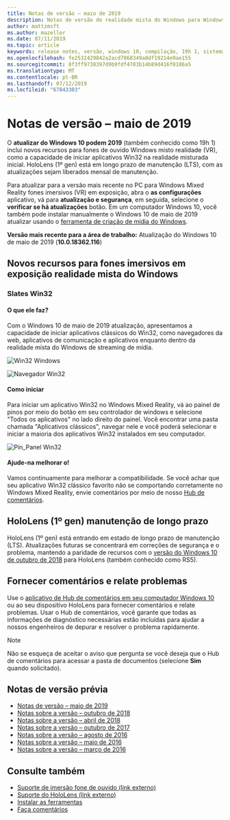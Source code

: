 ```yaml
---
title: Notas de versão – maio de 2019
description: Notas de versão de realidade mista do Windows para Windows 10 2019 atualizar (também conhecido como 19h 1).
author: mattzmsft
ms.author: mazeller
ms.date: 07/11/2019
ms.topic: article
keywords: release notes, versão, windows 10, compilação, 19h 1, sistema operacional, maio de 2019
ms.openlocfilehash: fe2532429842a2acd7868349a8df19214e9ae155
ms.sourcegitcommit: 8f3ff9738397d9b9fdf4703b14b89d416f0186a5
ms.translationtype: MT
ms.contentlocale: pt-BR
ms.lasthandoff: 07/12/2019
ms.locfileid: "67843303"
---
```

# <a name="release-notes---may-2019"></a>Notas de versão – maio de 2019

O **atualizar do Windows 10 podem 2019** (também conhecido como 19h 1) inclui novos recursos para fones de ouvido Windows misto realidade (VR), como a capacidade de iniciar aplicativos Win32 na realidade misturada inicial. HoloLens (1º gen) está em longo prazo de manutenção (LTS), com as atualizações sejam liberados mensal de manutenção.

Para atualizar para a versão mais recente no PC para Windows Mixed Reality fones imersivos (VR) em exposição, abra o **as configurações** aplicativo, vá para **atualização e segurança**, em seguida, selecione o **verificar se há atualizações** botão. Em um computador Windows 10, você também pode instalar manualmente o Windows 10 de maio de 2019 atualizar usando o [ferramenta de criação de mídia do Windows](https://www.microsoft.com/software-download/windows10).

**Versão mais recente para a área de trabalho:** Atualização do Windows 10 de maio de 2019 (**10.0.18362.116**)<br>

## <a name="new-features-for-windows-mixed-reality-immersive-headsets"></a>Novos recursos para fones imersivos em exposição realidade mista do Windows

### <a name="win32-slates"></a>Slates Win32

#### <a name="what-does-it-do"></a>O que ele faz? 
Com o Windows 10 de maio de 2019 atualização, apresentamos a capacidade de iniciar aplicativos clássicos do Win32, como navegadores da web, aplicativos de comunicação e aplicativos enquanto dentro da realidade mista do Windows de streaming de mídia. 

![Win32 Windows](images/mr-win32-slates-1.png)

![Navegador Win32](images/mr-win32-slates-2.png)

#### <a name="how-to-launch"></a>Como iniciar
Para iniciar um aplicativo Win32 no Windows Mixed Reality, vá ao painel de pinos por meio do botão em seu controlador de windows e selecione "Todos os aplicativos" no lado direito do painel.  Você encontrar uma pasta chamada "Aplicativos clássicos", navegar nele e você poderá selecionar e iniciar a maioria dos aplicativos Win32 instalados em seu computador.

![Pin_Panel Win32](images/mr-win32-slates-pinspanel.png)

#### <a name="please-help-us-improve"></a>Ajude-na melhorar o!
Vamos continuamente para melhorar a compatibilidade.  Se você achar que seu aplicativo Win32 clássico favorito não se comportando corretamente no Windows Mixed Reality, envie comentários por meio de nosso [Hub de comentários](https://support.microsoft.com/en-us/help/4021566/windows-10-send-feedback-to-microsoft-with-feedback-hub).

## <a name="hololens-1st-gen-long-term-servicing"></a>HoloLens (1º gen) manutenção de longo prazo

HoloLens (1º gen) está entrando em estado de longo prazo de manutenção (LTS). Atualizações futuras se concentrará em correções de segurança e o problema, mantendo a paridade de recursos com o [versão do Windows 10 de outubro de 2018](release-notes-october-2018.md) para HoloLens (também conhecido como RS5). 

## <a name="provide-feedback-and-report-issues"></a>Fornecer comentários e relate problemas

Use o [aplicativo de Hub de comentários em seu computador Windows 10](give-us-feedback.md) ou ao seu dispositivo HoloLens para fornecer comentários e relate problemas. Usar o Hub de comentários, você garante que todas as informações de diagnóstico necessárias estão incluídas para ajudar a nossos engenheiros de depurar e resolver o problema rapidamente.

>[!NOTE]
>Não se esqueça de aceitar o aviso que pergunta se você deseja que o Hub de comentários para acessar a pasta de documentos (selecione **Sim** quando solicitado).

## <a name="prior-release-notes"></a>Notas de versão prévia

* [Notas de versão – maio de 2019](release-notes-may-2019.md)
* [Notas sobre a versão – outubro de 2018](release-notes-october-2018.md)
* [Notas sobre a versão – abril de 2018](release-notes-april-2018.md)
* [Notas sobre a versão – outubro de 2017](release-notes-october-2017.md)
* [Notas sobre a versão – agosto de 2016](release-notes-august-2016.md)
* [Notas sobre a versão – maio de 2016](release-notes-may-2016.md)
* [Notas sobre a versão – março de 2016](release-notes-march-2016.md)

## <a name="see-also"></a>Consulte também
* [Suporte de imersão fone de ouvido (link externo)](https://docs.microsoft.com/windows/mixed-reality/enthusiast-guide/troubleshooting-windows-mixed-reality)
* [Suporte do HoloLens (link externo)](https://support.microsoft.com/products/hololens)
* [Instalar as ferramentas](install-the-tools.md)
* [Faça comentários](give-us-feedback.md)

